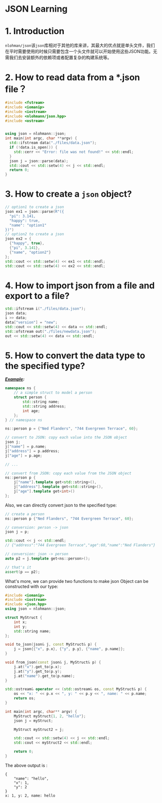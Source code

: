 # JSON Learning

# 1. Introduction



`nlohman/json`该`json`库相对于其他的库来讲，其最大的优点就是单头文件，我们在平时需要使用的时候只需要包含一个头文件就可以开始使用这些JSON功能。无需我们去安装额外的依赖项或者配置复杂的构建系统等。

# 2. How to read data from a *.json file？

```c++
#include <fstream>
#include <iomanip>
#include <iostream>
#include <nlohmann/json.hpp>
#include <ostream>


using json = nlohmann::json;
int main(int argc, char **argv) {
  std::ifstream data("./files/data.json");
  if (!data.is_open()) {
    std::cerr << "Error: file was not found!" << std::endl;
  }
  json j = json::parse(data);
  std::cout << std::setw(4) << j << std::endl;
  return 0;
}
```



# 3. How to create a `json` object?

```c++
// option1 to create a json
json ex1 = json::parse(R"({
  "pi": 3.141,
  "happy": true,
  "name": "option1"
})")
// option2 to create a json
json ex2 = {
  {"happy", true},
  {"pi", 3.141},
  {"name", "option2"}
};
std::cout << std::setw(4) << ex1 << std::endl;
std::cout << std::setw(4) << ex2 << std::endl;
```

# 4. How to import json from a file and export to a file?

```c++
std::ifstream i("./files/data.json");
json data;
i >> data;
data["version"] = "new";
std::cout << std::setw(4) << data << std::endl;
std::ofstream out("./files/newdata.json");
out << std::setw(4) << data << std::endl;
```

# 5. How to convert the data type to the specified type?

***[Example](https://json.nlohmann.me/features/arbitrary_types/):***

```C++
namespace ns {
    // a simple struct to model a person
    struct person {
        std::string name;
        std::string address;
        int age;
    };
} // namespace ns

ns::person p = {"Ned Flanders", "744 Evergreen Terrace", 60};

// convert to JSON: copy each value into the JSON object
json j;
j["name"] = p.name;
j["address"] = p.address;
j["age"] = p.age;

// ...

// convert from JSON: copy each value from the JSON object
ns::person p {
    j["name"].template get<std::string>(),
    j["address"].template get<std::string>(),
    j["age"].template get<int>()
};
```

Also, we can directly convert json to the specified type:

```C++
// create a person
ns::person p {"Ned Flanders", "744 Evergreen Terrace", 60};

// conversion: person -> json
json j = p;

std::cout << j << std::endl;
// {"address":"744 Evergreen Terrace","age":60,"name":"Ned Flanders"}

// conversion: json -> person
auto p2 = j.template get<ns::person>();

// that's it
assert(p == p2);
```

What's more, we can provide two functions to make json Object can be constructed with our type:

```c++
#include <iomanip>
#include <iostream>
#include <json.hpp>
using json = nlohmann::json;

struct MyStruct {
    int x;
    int y;
    std::string name;
};

void to_json(json& j, const MyStruct& p) {
    j = json{{"x", p.x}, {"y", p.y}, {"name", p.name}};
}

void from_json(const json& j, MyStruct& p) {
    j.at("x").get_to(p.x);
    j.at("y").get_to(p.y);
    j.at("name").get_to(p.name);
}

std::ostream& operator << (std::ostream& os, const MyStruct& p) {
    os << "x: " << p.x << ", y: " << p.y << ", name: " << p.name;
    return os;
}

int main(int argc, char** argv) {
    MyStruct myStruct{1, 2, "hello"};
    json j = myStruct;

    MyStruct myStruct2 = j;

    std::cout << std::setw(4) << j << std::endl;
    std::cout << myStruct2 << std::endl;

    return 0;
}
```

The above output is :

```shell
{
    "name": "hello",
    "x": 1,
    "y": 2
}
x: 1, y: 2, name: hello
```

